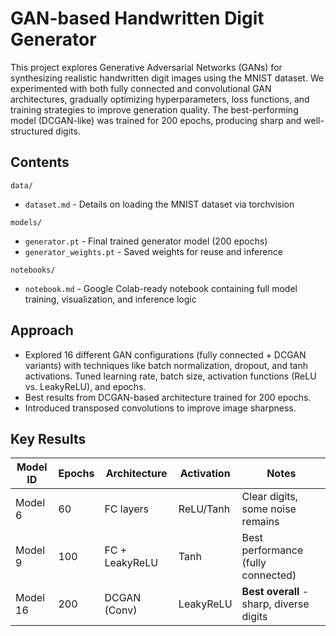 # GAN-based Handwritten Digit Generator

This project explores Generative Adversarial Networks (GANs) for synthesizing realistic handwritten digit images using the MNIST dataset. We experimented with both fully connected and convolutional GAN architectures, gradually optimizing hyperparameters, loss functions, and training strategies to improve generation quality. The best-performing model (DCGAN-like) was trained for 200 epochs, producing sharp and well-structured digits.

## Contents  

`data/`   
- `dataset.md` - Details on loading the MNIST dataset via torchvision  

`models/`   
- `generator.pt` - Final trained generator model (200 epochs)  
- `generator_weights.pt` - Saved weights for reuse and inference  

`notebooks/`  
- `notebook.md` - Google Colab-ready notebook containing full model training, visualization, and inference logic

## Approach
- Explored 16 different GAN configurations (fully connected + DCGAN variants) with techniques like batch normalization, dropout, and tanh activations. Tuned learning rate, batch size, activation functions (ReLU vs. LeakyReLU), and epochs.
- Best results from DCGAN-based architecture trained for 200 epochs.
- Introduced transposed convolutions to improve image sharpness.

## Key Results  

| Model ID | Epochs | Architecture   | Activation | Notes                                    |
| -------- | ------ | -------------- | ---------- | ---------------------------------------- |
| Model 6  | 60     | FC layers      | ReLU/Tanh  | Clear digits, some noise remains         |
| Model 9  | 100    | FC + LeakyReLU | Tanh       | Best performance (fully connected)       |
| Model 16 | 200    | DCGAN (Conv)   | LeakyReLU  | **Best overall** - sharp, diverse digits |
